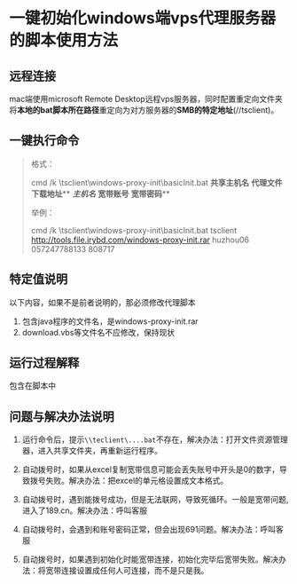 # 一键初始化windows端vps代理服务器的脚本使用方法

## 远程连接

mac端使用microsoft Remote Desktop远程vps服务器，同时配置重定向文件夹将**本地的bat脚本所在路径**重定向为对方服务器的**SMB的特定地址**(//tsclient)。

## 一键执行命令

>  格式：
>
> cmd /k \\tsclient\windows-proxy-init\basicInit.bat **共享主机名** **代理文件下载地址**** ***主机名*** **宽带账号** **宽带密码****
>
> 举例：
>
> cmd /k \\tsclient\windows-proxy-init\basicInit.bat tsclient http://tools.file.irybd.com/windows-proxy-init.rar huzhou06   057247788133  808717

## 特定值说明

以下内容，如果不是前者说明的，那必须修改代理脚本

1. 包含java程序的文件名，是windows-proxy-init.rar
2. download.vbs等文件名不应修改，保持现状



##  运行过程解释

包含在脚本中

## 问题与解决办法说明

1. 运行命令后，提示`\\teclient\....bat`不存在，解决办法：打开文件资源管理器，进入共享文件夹，再重新运行程序。

2. 自动拨号时，如果从excel复制宽带信息可能会丢失账号中开头是0的数字，导致拨号失败。解决办法：把excel的单元格设置成文本格式。

3. 自动拨号时，遇到能拨号成功，但是无法联网，导致死循环。一般是宽带问题,进入了189.cn。解决办法：呼叫客服

4. 自动拨号时，会遇到和账号密码正常，但会出现691问题。解决办法：呼叫客服

5. 自动拨号时，如果遇到初始化时能宽带连接，初始化完毕后宽带失败。解决办法：将宽带连接设置成任何人可连接，而不是只是我。

   

